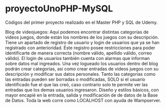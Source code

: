 # proyectoUnoPHP-MySQL
Códigos del primer proyecto realizado en el Master PHP y SQL de Udemy.

Blog de videojuegos: Aquí podemos encontrar distintas categorías de videos juegos, donde están los nombres de los juegos con su descripción.
Tiene un apartado de registro de usuario y login de usuarios que ya se han registrado con anterioridad. Éste registro posee restricciones 
para poder identificarte de manera correcta (nombre válido, apellido válido, correo válido). El login de usuarios también cuenta con alarmas que informan sobre datos mal ingreados.
Una vez logueado los usuarios dentro del blog podrán crear categorías, asi como crear entradas de videos juegos con su descripción y modificar sus datos personales. 
Tanto las categorías como las entradas pueden ser borradas o modificadas, SOLO si el usuario identificado fue el que las creó, 
caso contrario solo te permite ver las entradas que los demas usuarios ingresaron.
Diseño y estilos básicos, con mayor encapié en la entrada, salida y modificación de de datos de la Base de Datos.
Toda la web corre como LOCALHOST con ayuda de Wampserver.
